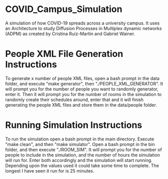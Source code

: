 # COVID_Campus_Simulation
A simulation of how COVID-19 spreads across a university campus. It uses an Architecture to study Diffusion Processes in Multiplex dynamic networks (ADPM) as created by Cristina Ruiz-Martin and Gabriel Wainer. 

# People XML File Generation Instructions
To generate x number of people XML files, open a bash prompt in the data folder, and execute "make generator", then "./PEOPLE_XML_GENERATOR". It will prompt you for the number of people you want to randomly generator, enter it. Then it will prompt you for the number of rooms in the simulation to randomly create their schedules around, enter that and it will finish generating the people XML files and store them in the data/people folder.

# Running Simulation Instructions
To run the simulation open a bash prompt in the main directory. Execute "make clean", and then "make simulator". Open a bash prompt in the bin folder, and then execute "./ROOM_SIM". It will prompt you for the number of people to include in the simulation, and the number of hours the simulation will run for. Enter both accordingly and the simulation will start running. Depending upon the values used it could take some time to complete. The longest I have seen it run for is 25 minutes.
